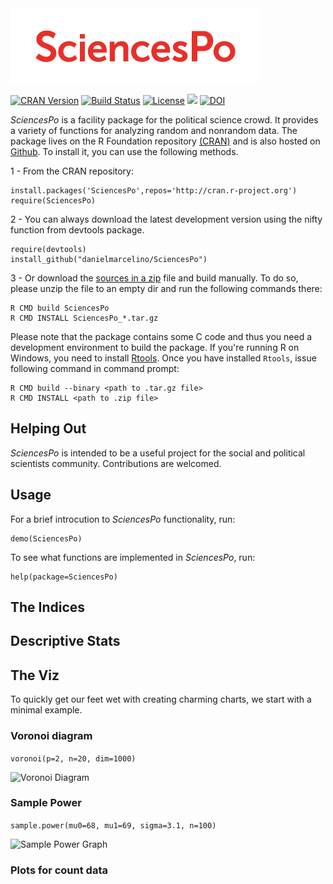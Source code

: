 <img src="/inst/doc/SciencesPo_logo.png" alt="SciencesPo" />

[![CRAN Version](http://www.r-pkg.org/badges/version/SciencesPo)](http://cran.r-project.org/package=SciencesPo)
[![Build Status](https://travis-ci.org/danielmarcelino/SciencesPo.svg)](https://travis-ci.org/danielmarcelino/SciencesPo)  [![License](http://img.shields.io/badge/license-GPL%20%28%3E=%202%29-brightgreen.svg?style=flat)](http://www.gnu.org/licenses/gpl-2.0.html)
 ![](http://cranlogs.r-pkg.org/badges/grand-total/SciencesPo) 
 [![DOI](https://zenodo.org/badge/doi/10.5281/zenodo.11474.svg)](http://dx.doi.org/10.5281/zenodo.11474)

_SciencesPo_ is a facility package for the political science crowd. It provides a variety of functions for analyzing random and nonrandom data. The package lives on the R Foundation repository [(CRAN)](http://cran.r-project.org/package=SciencesPo/) and is also hosted on [Github](http://github.com/danielmarcelino/SciencesPo). To install it, you can use the following methods.

1 - From the CRAN repository:

  ```
  install.packages('SciencesPo',repos='http://cran.r-project.org')
  require(SciencesPo)
  ```

2 -  You can always download the latest development version using the nifty function from devtools package.


  ```
  require(devtools)
  install_github("danielmarcelino/SciencesPo")
  ```
  
3 - Or download the [sources in a zip](https://github.com/danielmarcelino/SciencesPo/zipball/master) file and build manually. To do so, please unzip the file to an empty dir and run the following commands there:


```
R CMD build SciencesPo
R CMD INSTALL SciencesPo_*.tar.gz
```

Please note that the package contains some C code and thus you need a development environment to build the package. If you're running R on Windows, you need to install [Rtools](http://cran.stat.ucla.edu/bin/windows/Rtools/ ). Once you have installed `Rtools`, issue following command in command prompt:

```
R CMD build --binary <path to .tar.gz file>
R CMD INSTALL <path to .zip file>
```

## Helping Out
*SciencesPo* is intended to be a useful project for the social and political scientists community. Contributions are welcomed.

## Usage

For a brief introcution to _SciencesPo_ functionality, run:

```
demo(SciencesPo)
```


To see what functions are implemented in _SciencesPo_, run:

```
help(package=SciencesPo)
```
## The Indices 

## Descriptive Stats

## The Viz
To quickly get our feet wet with creating charming charts, we start with a minimal example.


### Voronoi diagram

```voronoi(p=2, n=20, dim=1000)```

<img src="/inst/doc/voronoi.png" alt="Voronoi Diagram" />


### Sample Power 

```sample.power(mu0=68, mu1=69, sigma=3.1, n=100)```

<img src="/inst/doc/sample.power.png" alt="Sample Power Graph" />


### Plots for count data



